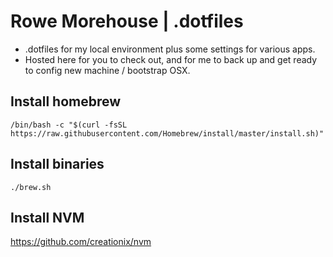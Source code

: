 # Rowe Morehouse | .dotfiles

  - .dotfiles for my local environment plus some settings for various apps.
  - Hosted here for you to check out, and for me to back up and get ready to config new machine / bootstrap OSX. 

## Install homebrew
```
/bin/bash -c "$(curl -fsSL https://raw.githubusercontent.com/Homebrew/install/master/install.sh)"
```

## Install binaries
```
./brew.sh
```

## Install NVM
https://github.com/creationix/nvm
